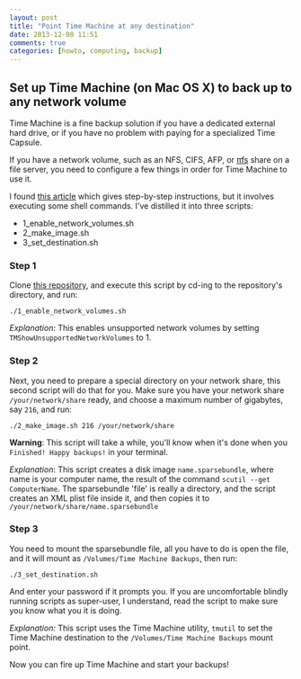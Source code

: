 ```yaml
---
layout: post
title: "Point Time Machine at any destination"
date: 2013-12-08 11:51
comments: true
categories: [howto, computing, backup]
---
```


## Set up Time Machine (on Mac OS X) to back up to any network volume

Time Machine is a fine backup solution if you have a dedicated external hard drive, or if you have no problem with paying for a specialized Time Capsule.

If you have a network volume, such as an NFS, CIFS, AFP, or [πfs](https://github.com/philipl/pifs#readme) share on a file server, you need to configure a few things in order for Time Machine to use it.

I found [this article](http://lifehacker.com/5691649/an-easier-way-to-set-up-time-machine-to-back-up-to-a-networked-windows-computer) which gives step-by-step instructions, but it involves executing some shell commands. I've distilled it into three scripts: 

 - 1_enable_network_volumes.sh
 - 2_make_image.sh
 - 3_set_destination.sh
 
### Step 1

Clone [this repository](https://github.com/tlehman/time_machine_any_destination), and execute this script by cd-ing to the repository's directory, and run:

``` 
./1_enable_network_volumes.sh
```

_Explanation:_ This enables unsupported network volumes by setting `TMShowUnsupportedNetworkVolumes` to 1.

### Step 2

Next, you need to prepare a special directory on your network share, this second script will do that for you. Make sure you have your network share `/your/network/share` ready, and choose a maximum number of gigabytes, say `216`, and run:

```
./2_make_image.sh 216 /your/network/share
```

__Warning__: This script will take a while, you'll know when it's done when you `Finished! Happy backups!` in your terminal.

_Explanation_: This script creates a disk image `name.sparsebundle`, where name is your computer name, the result of the command `scutil --get ComputerName`. The sparsebundle 'file' is really a directory, and the script creates an XML plist file inside it, and then copies it to `/your/network/share/name.sparsebundle`

### Step 3

You need to mount the sparsebundle file, all you have to do is open the file, and it will mount as `/Volumes/Time Machine Backups`, then run:

```
./3_set_destination.sh
```

And enter your password if it prompts you. If you are uncomfortable blindly running scripts as super-user, I understand, read the script to make sure you know what you it is doing.

_Explanation:_ This script uses the Time Machine utility, `tmutil` to set the Time Machine destination to the `/Volumes/Time Machine Backups` mount point.

Now you can fire up Time Machine and start your backups!

